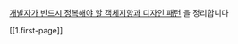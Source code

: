 [개발자가 반드시 정복해야 할 객체지향과 디자인 패턴](http://www.kyobobook.co.kr/product/detailViewKor.laf?mallGb=KOR&ejkGb=KOR&barcode=9788969090010) 을 정리합니다

[[1.first-page]]